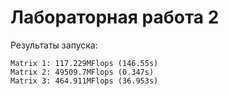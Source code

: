 # Лабораторная работа 2

Результаты запуска:
```
Matrix 1: 117.229MFlops (146.55s)
Matrix 2: 49509.7MFlops (0.347s)
Matrix 3: 464.911MFlops (36.953s)
```